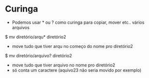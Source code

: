 # Curinga
  * Podemos usar * ou ? como curinga para copiar, mover etc.. vários arquivos

$ mv diretório/arqu* diretório2
  * move tudo que tiver arqu no começo do nome pro diretório2

$ mv diretório/arquivo? diretório2
  * move tudo que tiver arquivo no nome pro diretório2
  * só conta um caractere (aquivo23 não seria movido por exemplo)